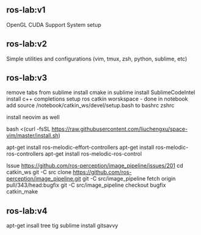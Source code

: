 ## ros-lab:v1
OpenGL
CUDA Support
System setup

## ros-lab:v2
Simple utilities and configurations (vim, tmux, zsh, python, sublime, etc)

## ros-lab:v3
remove tabs from sublime
install cmake in sublime
install SublimeCodeIntel
install c++ completions
setup ros catkin worskspace - done in notebook
add source /notebook/catkin_ws/devel/setup.bash to bashrc zshrc

install neovim as well

bash <(curl -fsSL https://raw.githubusercontent.com/liuchengxu/space-vim/master/install.sh)

apt-get install ros-melodic-effort-controllers
apt-get install ros-melodic-ros-controllers
apt-get install ros-melodic-ros-control 

Issue https://github.com/ros-perception/image_pipeline/issues/201
cd catkin_ws
git -C src clone https://github.com/ros-perception/image_pipeline.git
git -C src/image_pipeline fetch origin pull/343/head:bugfix
git -C src/image_pipeline checkout bugfix
catkin_make

## ros-lab:v4
apt-get insall tree tig
sublime install gitsavvy



